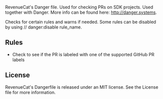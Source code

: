 RevenueCat's Danger file. Used for checking PRs on SDK projects. Used together with Danger. More info can be found here: http://danger.systems.

Checks for certain rules and warns if needed. Some rules can be disabled by using // danger:disable rule_name.

## Rules

- Check to see if the PR is labeled with one of the supported GitHub PR labels

## License

RevenueCat's Dangerfile is released under an MIT license. See the License file for more information.

